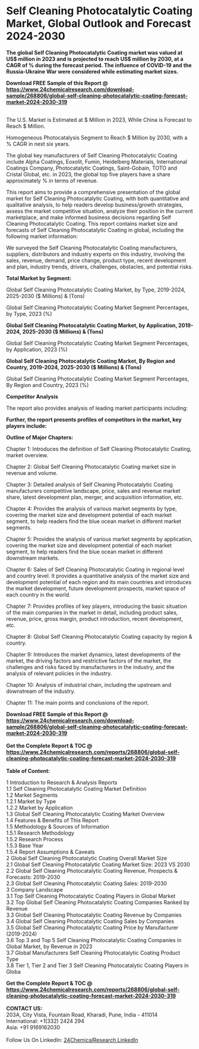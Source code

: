 <h1>Self Cleaning Photocatalytic Coating Market, Global Outlook and Forecast 2024-2030</h1><p><strong>The global Self Cleaning Photocatalytic Coating market was valued at US$ million in 2023 and is projected to reach US$ million by 2030, at a CAGR of % during the forecast period. The influence of COVID-19 and the Russia-Ukraine War were considered while estimating market sizes.</strong></p><p>
</p><p></p><div><b>Download FREE Sample of this Report @ 
            <a href="https://www.24chemicalresearch.com/download-sample/268806/global-self-cleaning-photocatalytic-coating-forecast-market-2024-2030-319">
            https://www.24chemicalresearch.com/download-sample/268806/global-self-cleaning-photocatalytic-coating-forecast-market-2024-2030-319</a></b></div><br><p>
</p><p>The U.S. Market is Estimated at $ Million in 2023, While China is Forecast to Reach $ Million.</p><p>
Homogeneous Photocatalysis Segment to Reach $ Million by 2030, with a % CAGR in next six years.</p><p>
The global key manufacturers of Self Cleaning Photocatalytic Coating include Alpha Coatings, Eoxolit, Fumin, Heidelberg Materials, International Coatings Company, Photocatalytic Coatings, Saint-Gobain, TOTO and Cristal Global, etc. in 2023, the global top five players have a share approximately % in terms of revenue.</p><p>
This report aims to provide a comprehensive presentation of the global market for Self Cleaning Photocatalytic Coating, with both quantitative and qualitative analysis, to help readers develop business/growth strategies, assess the market competitive situation, analyze their position in the current marketplace, and make informed business decisions regarding Self Cleaning Photocatalytic Coating. This report contains market size and forecasts of Self Cleaning Photocatalytic Coating in global, including the following market information:</p><p>
</p><p>
</p><p>We surveyed the Self Cleaning Photocatalytic Coating manufacturers, suppliers, distributors and industry experts on this industry, involving the sales, revenue, demand, price change, product type, recent development and plan, industry trends, drivers, challenges, obstacles, and potential risks.</p><p>
<strong>Total Market by Segment:</strong></p><p>
Global Self Cleaning Photocatalytic Coating Market, by Type, 2019-2024, 2025-2030 ($ Millions) &amp; (Tons)</p><p>
Global Self Cleaning Photocatalytic Coating Market Segment Percentages, by Type, 2023 (%)</p><p>
</p><p>
</p><p><strong>Global Self Cleaning Photocatalytic Coating Market, by Application, 2019-2024, 2025-2030 ($ Millions) &amp; (Tons)</strong></p><p>
Global Self Cleaning Photocatalytic Coating Market Segment Percentages, by Application, 2023 (%)</p><p>
</p><p>
</p><p><strong>Global Self Cleaning Photocatalytic Coating Market, By Region and Country, 2019-2024, 2025-2030 ($ Millions) &amp; (Tons)</strong></p><p>
Global Self Cleaning Photocatalytic Coating Market Segment Percentages, By Region and Country, 2023 (%)</p><p>
</p><p>
</p><p><strong>Competitor Analysis</strong></p><p>
The report also provides analysis of leading market participants including:</p><p>
</p><p>
</p><p><strong>Further, the report presents profiles of competitors in the market, key players include:</strong></p><p>
</p><p>
</p><p><strong>Outline of Major Chapters:</strong></p><p>
Chapter 1: Introduces the definition of Self Cleaning Photocatalytic Coating, market overview.</p><p>
Chapter 2: Global Self Cleaning Photocatalytic Coating market size in revenue and volume.</p><p>
Chapter 3: Detailed analysis of Self Cleaning Photocatalytic Coating manufacturers competitive landscape, price, sales and revenue market share, latest development plan, merger, and acquisition information, etc.</p><p>
Chapter 4: Provides the analysis of various market segments by type, covering the market size and development potential of each market segment, to help readers find the blue ocean market in different market segments.</p><p>
Chapter 5: Provides the analysis of various market segments by application, covering the market size and development potential of each market segment, to help readers find the blue ocean market in different downstream markets.</p><p>
Chapter 6: Sales of Self Cleaning Photocatalytic Coating in regional level and country level. It provides a quantitative analysis of the market size and development potential of each region and its main countries and introduces the market development, future development prospects, market space of each country in the world.</p><p>
Chapter 7: Provides profiles of key players, introducing the basic situation of the main companies in the market in detail, including product sales, revenue, price, gross margin, product introduction, recent development, etc.</p><p>
Chapter 8: Global Self Cleaning Photocatalytic Coating capacity by region &amp; country.</p><p>
Chapter 9: Introduces the market dynamics, latest developments of the market, the driving factors and restrictive factors of the market, the challenges and risks faced by manufacturers in the industry, and the analysis of relevant policies in the industry.</p><p>
Chapter 10: Analysis of industrial chain, including the upstream and downstream of the industry.</p><p>
Chapter 11: The main points and conclusions of the report.</p><div><b>Download FREE Sample of this Report @ 
            <a href="https://www.24chemicalresearch.com/download-sample/268806/global-self-cleaning-photocatalytic-coating-forecast-market-2024-2030-319">
            https://www.24chemicalresearch.com/download-sample/268806/global-self-cleaning-photocatalytic-coating-forecast-market-2024-2030-319</a></b></div><br><div><b>Get the Complete Report & TOC @ 
            <a href="https://www.24chemicalresearch.com/reports/268806/global-self-cleaning-photocatalytic-coating-forecast-market-2024-2030-319">
            https://www.24chemicalresearch.com/reports/268806/global-self-cleaning-photocatalytic-coating-forecast-market-2024-2030-319</a></b></div><br>
            <b>Table of Content:</b><p>1 Introduction to Research & Analysis Reports<br />
    1.1 Self Cleaning Photocatalytic Coating Market Definition<br />
    1.2 Market Segments<br />
        1.2.1 Market by Type<br />
        1.2.2 Market by Application<br />
    1.3 Global Self Cleaning Photocatalytic Coating Market Overview<br />
    1.4 Features & Benefits of This Report<br />
    1.5 Methodology & Sources of Information<br />
        1.5.1 Research Methodology<br />
        1.5.2 Research Process<br />
        1.5.3 Base Year<br />
        1.5.4 Report Assumptions & Caveats<br />
2 Global Self Cleaning Photocatalytic Coating Overall Market Size<br />
    2.1 Global Self Cleaning Photocatalytic Coating Market Size: 2023 VS 2030<br />
    2.2 Global Self Cleaning Photocatalytic Coating Revenue, Prospects & Forecasts: 2019-2030<br />
    2.3 Global Self Cleaning Photocatalytic Coating Sales: 2019-2030<br />
3 Company Landscape<br />
    3.1 Top Self Cleaning Photocatalytic Coating Players in Global Market<br />
    3.2 Top Global Self Cleaning Photocatalytic Coating Companies Ranked by Revenue<br />
    3.3 Global Self Cleaning Photocatalytic Coating Revenue by Companies<br />
    3.4 Global Self Cleaning Photocatalytic Coating Sales by Companies<br />
    3.5 Global Self Cleaning Photocatalytic Coating Price by Manufacturer (2019-2024)<br />
    3.6 Top 3 and Top 5 Self Cleaning Photocatalytic Coating Companies in Global Market, by Revenue in 2023<br />
    3.7 Global Manufacturers Self Cleaning Photocatalytic Coating Product Type<br />
    3.8 Tier 1, Tier 2 and Tier 3 Self Cleaning Photocatalytic Coating Players in Globa</p><div><b>Get the Complete Report & TOC @ 
            <a href="https://www.24chemicalresearch.com/reports/268806/global-self-cleaning-photocatalytic-coating-forecast-market-2024-2030-319">
            https://www.24chemicalresearch.com/reports/268806/global-self-cleaning-photocatalytic-coating-forecast-market-2024-2030-319</a></b></div><br><b>CONTACT US:</b><br>
            203A, City Vista, Fountain Road, Kharadi, Pune, India - 411014<br>
            International: +1(332) 2424 294<br>
            Asia: +91 9169162030 <br><br>
            Follow Us On LinkedIn: <a href="https://www.linkedin.com/company/24chemicalresearch/">24ChemicalResearch LinkedIn</a>